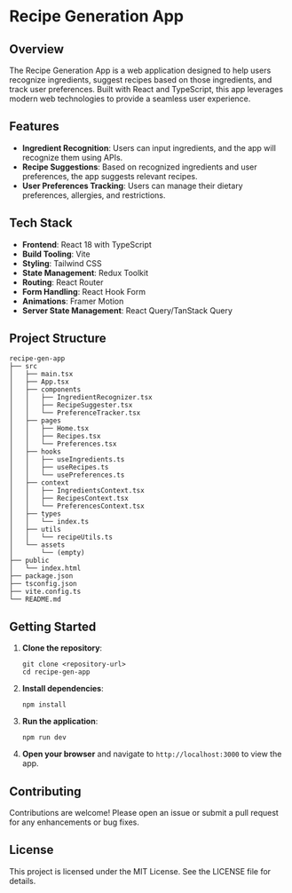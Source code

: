 # Recipe Generation App

## Overview
The Recipe Generation App is a web application designed to help users recognize ingredients, suggest recipes based on those ingredients, and track user preferences. Built with React and TypeScript, this app leverages modern web technologies to provide a seamless user experience.

## Features
- **Ingredient Recognition**: Users can input ingredients, and the app will recognize them using APIs.
- **Recipe Suggestions**: Based on recognized ingredients and user preferences, the app suggests relevant recipes.
- **User Preferences Tracking**: Users can manage their dietary preferences, allergies, and restrictions.

## Tech Stack
- **Frontend**: React 18 with TypeScript
- **Build Tooling**: Vite
- **Styling**: Tailwind CSS
- **State Management**: Redux Toolkit
- **Routing**: React Router
- **Form Handling**: React Hook Form
- **Animations**: Framer Motion
- **Server State Management**: React Query/TanStack Query

## Project Structure
```
recipe-gen-app
├── src
│   ├── main.tsx
│   ├── App.tsx
│   ├── components
│   │   ├── IngredientRecognizer.tsx
│   │   ├── RecipeSuggester.tsx
│   │   └── PreferenceTracker.tsx
│   ├── pages
│   │   ├── Home.tsx
│   │   ├── Recipes.tsx
│   │   └── Preferences.tsx
│   ├── hooks
│   │   ├── useIngredients.ts
│   │   ├── useRecipes.ts
│   │   └── usePreferences.ts
│   ├── context
│   │   ├── IngredientsContext.tsx
│   │   ├── RecipesContext.tsx
│   │   └── PreferencesContext.tsx
│   ├── types
│   │   └── index.ts
│   ├── utils
│   │   └── recipeUtils.ts
│   └── assets
│       └── (empty)
├── public
│   └── index.html
├── package.json
├── tsconfig.json
├── vite.config.ts
└── README.md
```

## Getting Started
1. **Clone the repository**:
   ```
   git clone <repository-url>
   cd recipe-gen-app
   ```

2. **Install dependencies**:
   ```
   npm install
   ```

3. **Run the application**:
   ```
   npm run dev
   ```

4. **Open your browser** and navigate to `http://localhost:3000` to view the app.

## Contributing
Contributions are welcome! Please open an issue or submit a pull request for any enhancements or bug fixes.

## License
This project is licensed under the MIT License. See the LICENSE file for details.